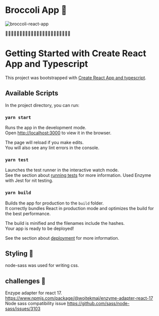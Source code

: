 # Broccoli App 🥦

![broccoli-react-app](https://user-images.githubusercontent.com/28638340/132312336-e79c12ce-9fbc-4b8d-ac91-72cdef0f4d35.gif)

🥦🥦🥦🥦🥦🥦🥦🥦🥦🥦🥦🥦🥦🥦🥦🥦🥦🥦🥦🥦🥦🥦🥦

# Getting Started with Create React App and Typescript

This project was bootstrapped with [Create React App and typescript](https://create-react-app.dev/docs/adding-typescript/).


## Available Scripts

In the project directory, you can run:

### `yarn start`

Runs the app in the development mode.\
Open [http://localhost:3000](http://localhost:3000) to view it in the browser.

The page will reload if you make edits.\
You will also see any lint errors in the console.

### `yarn test`

Launches the test runner in the interactive watch mode.\
See the section about [running tests](https://facebook.github.io/create-react-app/docs/running-tests) for more information.
Used Enzyme with Jest for nit testing.

### `yarn build`

Builds the app for production to the `build` folder.\
It correctly bundles React in production mode and optimizes the build for the best performance.

The build is minified and the filenames include the hashes.\
Your app is ready to be deployed!

See the section about [deployment](https://facebook.github.io/create-react-app/docs/deployment) for more information.

## Styling 🥦

node-sass was used for writing css.

## challenges 🥦
Enzype adapter for react 17. https://www.npmjs.com/package/@wojtekmaj/enzyme-adapter-react-17
Node sass compatibility issue https://github.com/sass/node-sass/issues/3103

